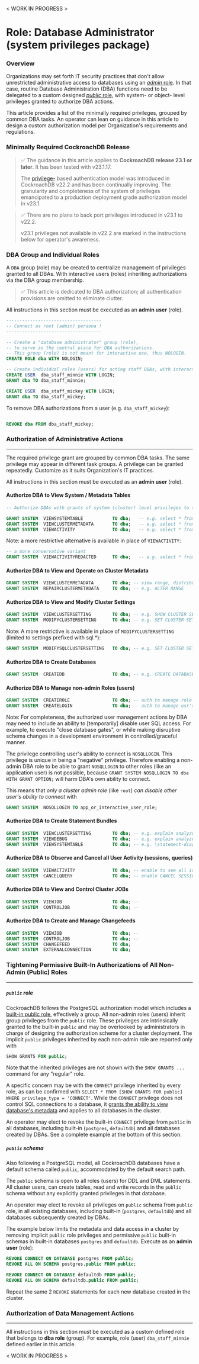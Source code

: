 < WORK IN PROGRESS >

# Role: Database Administrator (system privileges package)

### Overview

Organizations may set forth IT security practices that don't allow unrestricted administrative access to databases using an [*admin* role](https://www.cockroachlabs.com/docs/stable/security-reference/authorization#admin-role). In that case, routine Database Administration (DBA) functions need to be delegated to a custom designed [*public* role](https://www.cockroachlabs.com/docs/stable/security-reference/authorization#public-role), with system- or object- level privileges granted to authorize DBA actions.

This article provides a list of the minimally required privileges, grouped by common DBA tasks. An operator can lean on guidance in this article to design a custom authorization model per Organization's requirements and regulations.



### Minimally Required CockroachDB Release

> ✅ The guidance in this article applies to **CockroachDB release 23.1 or later**. It has been tested with v23.1.17. 
>
> The [privilege-](https://www.cockroachlabs.com/docs/stable/security-reference/authorization#privileges) based authentication model was introduced in CockroachDB v22.2 and has been continually improving. The granularity and completeness of the system of privileges emancipated to a production deployment grade authorization model in v23.1. 



> ✅ There are no plans to back port privileges introduced in v23.1 to v22.2.
>
> v23.1 privileges not available in v22.2 are marked in the instructions below for operator's awareness.



### DBA Group and Individual Roles

A `DBA` group (role) may be created to centralize management of privileges granted to all DBAs. With interactive users (roles) inheriting authorizations via the DBA group membership.

> ✅ This article is dedicated to DBA authorization; all authentication provisions are omitted to eliminate clutter.



All instructions in this section must be executed as an **admin user** (role).

```sql
------------------------------------
-- Connect as root (admin) persona !
------------------------------------

-- Create a "database administrator" group (role),
-- to serve as the central place for DBA authorizations.
-- This group (role) is not meant for interactive use, thus NOLOGIN. 
CREATE ROLE dba WITH NOLOGIN;

-- Create individual roles (users) for acting staff DBAs, with interactive LOGIN
CREATE USER  dba_staff_minnie WITH LOGIN;
GRANT dba TO dba_staff_minnie;

CREATE USER  dba_staff_mickey WITH LOGIN;
GRANT dba TO dba_staff_mickey;

```

To remove DBA authorizations from a user (e.g. `dba_staff_mickey`):

```sql

REVOKE dba FROM dba_staff_mickey;

```



### Authorization of Administrative Actions

-------------

The required privilege grant are grouped by common DBA tasks. The same privilege may appear in different task groups. A privilege can be granted repeatedly. 
Customize as it suits Organization's IT practices.

All instructions in this section must be executed as an **admin user** (role).



#### Authorize DBA to View System / Metadata Tables

```sql
-- Authorize DBAs with grants of system (cluster) level privileges to the DBA group.

GRANT SYSTEM  VIEWSYSTEMTABLE           TO dba;   -- e.g. select * from system.settings;                      NOT IN 22.2
GRANT SYSTEM  VIEWCLUSTERMETADATA       TO dba;   -- e.g. select * from crdb_internal.kv_node_status;
GRANT SYSTEM  VIEWACTIVITY              TO dba;   -- e.g. select * from crdb_internal.cluster_locks;
```

Note: a more restrictive alternative is available in place of `VIEWACTIVITY`:

```sql
-- a more conservative variant
GRANT SYSTEM  VIEWACTIVITYREDACTED      TO dba;   -- e.g. select * from crdb_internal.cluster_locks;
```



#### Authorize DBA to View and Operate on Cluster Metadata

```sql
GRANT SYSTEM  VIEWCLUSTERMETADATA       TO dba; -- view range, distribution, store, Raft information 
GRANT SYSTEM  REPAIRCLUSTERMETADATA     TO dba; -- e.g. ALTER RANGE                                         NOT in 22.2
```



#### Authorize DBA to View and Modify Cluster Settings

```sql
GRANT SYSTEM  VIEWCLUSTERSETTING        TO dba; -- e.g. SHOW CLUSTER SETTINGS
GRANT SYSTEM  MODIFYCLUSTERSETTING      TO dba; -- e.g. SET CLUSTER SETTING ...
```

Note: A more restrictive is available in place of `MODIFYCLUSTERSETTING` (limited to settings prefixed with sql.*):

```sql
GRANT SYSTEM  MODIFYSQLCLUSTERSETTING   TO dba; -- e.g. SET CLUSTER SETTING sql...                          NOT IN 22.2
```



#### Authorize DBA to Create Databases

```sql
GRANT SYSTEM  CREATEDB                  TO dba; -- e.g. CREATE DATABASE ...;
```



#### Authorize DBA to Manage non-admin Roles (users)

```sql
GRANT SYSTEM  CREATEROLE                TO dba; -- auth to manage role (user) lifecycle                     NOT in 22.2
GRANT SYSTEM  CREATELOGIN               TO dba; -- auth to manage usr's pwd policies and ability to connect NOT in 22.2
```

Note:  For completeness, the authorized user management actions by DBA may need to include an ability to [temporarily] disable user SQL access. For example, to execute "close database gates", or while making disruptive schema changes in a development environment in controlled/graceful manner.

The privilege controlling user's ability to connect is `NOSQLLOGIN`. This privilege is unique in being a "negative" privilege. Therefore enabling a non-admin DBA role to be able to grant `NOSQLLOGIN` to other roles (like an application user) is not possible, because `GRANT SYSTEM NOSQLLOGIN TO dba WITH GRANT OPTION;` will harm DBA's own ability to connect.

This means that *only a cluster admin role* (like `root`) *can disable other user's ability to connect* with

```sql
GRANT SYSTEM  NOSQLLOGIN TO app_or_interactive_user_role;
```



#### Authorize DBA to Create Statement Bundles

```sql
GRANT SYSTEM  VIEWCLUSTERSETTING        TO dba; -- e.g. explain analyze (debug) <select statement>
GRANT SYSTEM  VIEWDEBUG                 TO dba; -- e.g. explain analyze (debug) <select statement>
GRANT SYSTEM  VIEWSYSTEMTABLE           TO dba; -- e.g. \statement-diag download 954984026515832833         NOT IN 22.2
```



#### Authorize DBA to Observe and Cancel all User Activity (sessions, queries)

```sql
GRANT SYSTEM  VIEWACTIVITY              TO dba; -- enable to see all in SHOW SESSIONS / SHOW QUERIES
GRANT SYSTEM  CANCELQUERY               TO dba; -- enable CANCEL SESSION / CANCEL QUERY
```



#### Authorize DBA to View and Control Cluster JOBs

```sql
GRANT SYSTEM  VIEWJOB                   TO dba; --                                                          NOT in 22.2
GRANT SYSTEM  CONTROLJOB                TO dba; --                                                          NOT in 22.2
```



#### Authorize DBA to Create and Manage Changefeeds

```sql
GRANT SYSTEM  VIEWJOB                   TO dba; --                                                          NOT in 22.2
GRANT SYSTEM  CONTROLJOB                TO dba; --                                                          NOT in 22.2
GRANT SYSTEM  CHANGEFEED                TO dba;
GRANT SYSTEM  EXTERNALCONNECTION        TO dba;
```





### Tightening Permissive Built-In Authorizations of All Non-Admin (Public) Roles

----------

##### `public` role

CockroachDB follows the PostgreSQL authorization model which includes a [built-in public role](https://www.cockroachlabs.com/docs/stable/security-reference/authorization#public-role), effectively a group. All non-admin roles (users) inherit group privileges from the `public` role. These privileges are intrinsically granted to the built-in `public` and may be overlooked by administrators in charge of designing the authorization scheme for a cluster deployment. The implicit `public` privileges inherited by each non-admin role are reported only with

```sql
SHOW GRANTS FOR public;
```

Note that the inherited privileges are not shown with the ` SHOW GRANTS ... `  command for any "regular" role.

A specific concern may be with the `CONNECT` privilege inherited by every role, as can be confirmed with  `SELECT * FROM [SHOW GRANTS FOR public] WHERE privilege_type = 'CONNECT'`.  While the `CONNECT` privilege does not control SQL connections to a database, it [grants the ability to view database's metadata](https://www.cockroachlabs.com/docs/v23.2/security-reference/authorization#supported-privileges) and applies to all databases in the cluster.

An operator may elect to revoke the built-in `CONNECT` privilege from `public` in all databases, including built-in (`postgres`, `defaultdb`) and all databases created by DBAs. See a complete example at the bottom of this section.

##### `public` schema

Also following a PostgreSQL model, all CockroachDB databases have a default schema called `public`, accommodated by the default search path.

The `public` schema is open to all roles (users) for DDL and DML statements. All cluster users, can create tables, read and write records in the `public` schema without any explicitly granted privileges in that database.  

An operator may elect to revoke all privileges on `public` schema from `public` role, in all existing databases, including built-in (`postgres`, `defaultdb`) and all databases subsequently created by DBAs.



The example below limits the metadata and data access in a cluster by removing implicit `public` role privileges and permissive `public` built-in schemas in built-in databases `postgres` and `defaultdb`. Execute as an **admin user** (role):

```sql
REVOKE CONNECT ON DATABASE postgres FROM public;
REVOKE ALL ON SCHEMA postgres.public FROM public;

REVOKE CONNECT ON DATABASE defaultdb FROM public;
REVOKE ALL ON SCHEMA defaultdb.public FROM public;
```

Repeat the same 2 `REVOKE` statements for each new database created in the cluster.  





### Authorization of Data Management Actions

----------

All instructions in this section must be executed as a custom defined role that belongs to **dba role** (group). For example, role (user) `dba_staff_minnie` defined earlier in this article.



< WORK IN PROGRESS >

